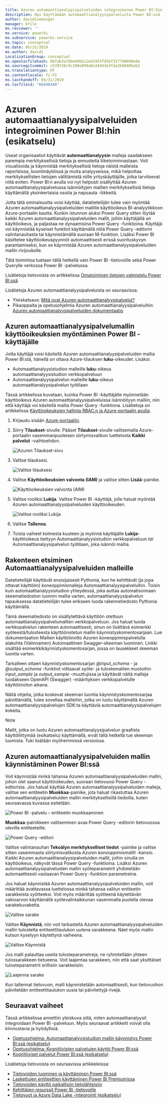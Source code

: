 ```yaml
---
title: Azuren automaattianalyysipalveluiden integroiminen Power BI:hin (esikatselu)
description: Opi käyttämään automaattianalyysipalveluita Power BI:ssä
author: davidiseminger
manager: kfile
ms.reviewer: ''
ms.service: powerbi
ms.subservice: powerbi-service
ms.topic: conceptual
ms.date: 05/31/2019
ms.author: davidi
LocalizationGroup: conceptual
ms.openlocfilehash: 86fab3a760eb8bb12ed1955fd5bf357790090e0e
ms.sourcegitcommit: c539726c9c180e899a8a34443e3fda2b9848beb2
ms.translationtype: HT
ms.contentlocale: fi-FI
ms.lasthandoff: 05/31/2019
ms.locfileid: "66448348"
---
```

# <a name="azure-machine-learning-integration-in-power-bi-preview"></a>Azuren automaattianalyysipalveluiden integroiminen Power BI:hin (esikatselu)

Useat organisaatiot käyttävät **automaattianalyysin** malleja saadakseen parempia merkityksellisiä tietoja ja ennusteita liiketoiminnastaan. Voit visualisoida ja käynnistää merkityksellisiä tietoja näistä malleista raporteissa, koontinäytöissä ja muita analyyseissa, mikä helpottaa merkityksellisten tietojen välittämistä niille yrityskäyttäjille, jotka tarvitsevat niitä eniten.  Power BI:n avulla voi nyt helposti sisällyttää Azuren automaattianalyysipalvelussa isännöityjen mallien merkityksellisiä tietoja käyttämällä yksinkertaisia osoita ja napsauta -liikkeitä.

Jotta tätä ominaisuutta voisi käyttää, datatieteilijän tulee vain myöntää Azuren automaattianalyysipalveluiden mallille käyttöoikeus BI-analyytikkoon Azure-portaalin kautta.  Kunkin istunnon aluksi Power Query sitten löytää kaikki Azuren automaattianalyysipalveluiden mallit, joihin käyttäjällä on käyttöoikeus, ja paljastaa ne dynaamisina Power Query -funktioina.  Käyttäjä voi käynnistää kyseiset funktiot käyttämällä niitä Power Query -editorin valintanauhasta tai käynnistämällä suoraan M-funktion. Lisäksi Power BI käsittelee käyttöoikeuspyynnöt automaattisesti erissä suorituskyvyn parantamiseksi, kun se käynnistää Azuren automaattianalyysipalveluiden mallin rivijoukolle.

Tätä toimintoa tuetaan tällä hetkellä vain Power BI -tietovoille sekä Power Querylle verkossa Power BI -palvelussa.

Lisätietoja tietovoista on artikkelissa [Omatoiminen tietojen valmistelu Power BI:ssä](service-dataflows-overview.md).

Lisätietoja Azuren automaattianalyysipalveluista on seuraavissa:

- Yleiskatsaus:  [Mitä ovat Azuren automaattianalyysipalvelut?](https://docs.microsoft.com/azure/machine-learning/service/overview-what-is-azure-ml)
- Pikaoppaita ja opetusohjelmia Azuren automaattianalyysipalveluihin:  [Azuren automaattianalyysipalveluiden dokumentaatio](https://docs.microsoft.com/azure/machine-learning/)

## <a name="granting-access-to-the-azure-ml-model-to-a-power-bi-user"></a>Azuren automaattianalyysipalvelumallin käyttöoikeuksien myöntäminen Power BI -käyttäjälle

Jotta käyttäjä voisi käsitellä Azuren automaattianalyysipalveluiden mallia Power BI:stä, hänellä on oltava Azure-tilauksen **luku**-oikeudet.  Lisäksi:

- Automaattianalyysistudion malleille **luku**-oikeus automaattianalyysistudion verkkopalveluun
- Automaattianalyysipalvelun malleille **luku**-oikeus automaattianalyysipalvelun työtilaan

Tässä artikkelissa kuvataan, kuinka Power BI -käyttäjälle myönnetään käyttöoikeus Azuren automaattianalyysipalveluissa isännöityyn malliin, niin että käyttäjä voi käsitellä mallia Power Query -funktiona.  Lisätietoja on artikkelissa [Käyttöoikeuksien hallinta RBAC:n ja Azure-portaalin avulla](https://docs.microsoft.com/azure/role-based-access-control/role-assignments-portal).

1. Kirjaudu sisään [Azure-portaaliin](https://portal.azure.com).

2. Siirry **Tilaukset**-sivulle. Pääset **Tilaukset**-sivulle valitsemalla Azure-portaalin vasemmanpuoleisen siirtymisvalikon luettelosta **Kaikki palvelut** -vaihtoehdon.

    ![Azuren Tilaukset-sivu](media/service-machine-learning-integration/machine-learning-integration_01.png)

3. Valitse tilauksesi.

    ![Valitse tilauksesi](media/service-machine-learning-integration/machine-learning-integration_02.png)

4. Valitse **Käyttöoikeuksien valvonta (IAM)** ja valitse sitten **Lisää**-painike.

    ![Käyttöoikeuksien valvonta (AIM)](media/service-machine-learning-integration/machine-learning-integration_03.png)

5. Valitse rooliksi **Lukija**. Valitse Power BI -käyttäjä, jolle haluat myöntää Azuren automaattianalyysipalveluiden käyttöoikeuden.

    ![Valitse rooliksi Lukija](media/service-machine-learning-integration/machine-learning-integration_04.png)

6. Valitse **Tallenna**.

7. Toista vaiheet kolmesta kuuteen ja myönnä käyttäjälle **Lukija**-käyttöoikeus tiettyyn Automaattianalyysistudion verkkopalveluun *tai* Automaattianalyysipalvelun työtilaan, joka isännöi mallia.


## <a name="schema-discovery-for-machine-learning-service-models"></a>Rakenteen etsiminen Automaattianalyysipalveluiden malleille

Datatieteilijät käyttävät ensisijaisesti Pythonia, kun he kehittävät (ja jopa ottavat käyttöön) koneoppimismalleja Automaattianalyysipalveluihin.  Toisin kuin automaattianalyysistudion yhteydessä, joka auttaa automatisoimaan skeematiedoston luonnin mallia varten, automaattianalyysipalvelun tapauksessa datatieteilijän tulee erikseen luoda rakennetiedosto Pythonia käyttämällä.

Tämä skeematiedosto on sisällytettävä käyttöön otettuun automaattianalyysipalvelumallien verkkopalveluun. Jos haluat luoda verkkopalvelun rakenteen automaattisesti, sinun on lisättävä esimerkki syöteestä/tulosteesta käyttöönotetun mallin käynnistyskomentosarjaan. Lue dokumentaation Mallien käyttöönotto Azuren koneoppimispalvelulla alakohta (Valinnainen) Automaattinen Swagger-skeeman luominen. Linkki sisältää esimerkkikäynnistyskomentosarjan, jossa on lausekkeet skeeman luontia varten. 

Tarkalleen ottaen käynnistyskomentosarjan *@input_schema* - ja *@output_schema* -funktiot viittaavat syöte- ja tulostemallien muotoihin *input_sample* ja *output_sample* -muuttujissa ja käyttävät näitä malleja luodakseen OpenAPI (Swagger) -määrityksen verkkopalvelulle käyttöönoton aikana.

Näitä ohjeita, jotka koskevat skeeman luontia käynnistyskomentosarjaa päivittämällä, tulee soveltaa malleihin, jotka on luotu käyttämällä Azuren automaattianalyysipalvelujen SDK:ta käyttäviä automaattianalyysipalvelujen kokeita.

> [!NOTE]
> Mallit, jotka on luotu Azuren automaattianalyysipalvelun graafista käyttöliittymää (esikatselu) käyttämällä, eivät tällä hetkellä tue skeeman luomista. Tuki lisätään myöhemmissä versioissa. 

## <a name="invoking-the-azure-ml-model-in-power-bi"></a>Azuren automaattianalyysipalveluiden mallin käynnistäminen Power BI:ssä

Voit käynnistää minkä tahansa Azuren automaattianalyysipalveluiden mallin, johon olet saanut käyttöoikeuden, suoraan tietovuosi Power Query -editorista. Jos haluat käyttää Azuren automaattianalyysipalveluiden malleja, valitse sen entiteetin **Muokkaa**-painike, jota haluat rikastuttaa Azuren automaattianalyysipalveluiden mallin merkityksellisillä tiedoilla, kuten seuraavassa kuvassa esitetään.

![Power BI -palvelu – entiteetin muokkaaminen](media/service-machine-learning-integration/machine-learning-integration_05.png)

**Muokkaa**-painikkeen valitseminen avaa Power Query -editorin tietovuossa oleville entiteeteille.

![Power Query -editori](media/service-machine-learning-integration/machine-learning-integration_06.png)

Valitse valintanauhan **Tekoälyn merkitykselliset tiedot** -painike ja valitse sitten vasemmasta siirtymisvalikosta _Azuren koneoppimismallit_ -kansio. Kaikki Azuren automaattianalyysipalveluiden mallit, joihin sinulla on käyttöoikeus, näkyvät tässä Power Query -funktioina. Lisäksi Azuren automaattianalyysipalveluiden mallin syöteparametrit yhdistetään automaattisesti vastaavan Power Query -funktion parametreina.

Jos haluat käynnistää Azuren automaattianalyysipalveluiden mallin, voit määrittää avattavassa luettelossa minkä tahansa valitun entiteetin sarakkeista syötteeksi. Voit myös määrittää syötteenä käytettävän vakioarvon käyttämällä syötevalintaikkunan vasemmalla puolella olevaa sarakekuvaketta.

![Valitse sarake](media/service-machine-learning-integration/machine-learning-integration_07.png)

Valitse **Käynnistä**, niin voit tarkastella Azuren automaattianalyysipalveluiden mallin tulostetta entiteettitaulukon uutena sarakkeena. Näet myös mallin kutsun kyselyyn käytettynä vaiheena.

![Valitse Käynnistä](media/service-machine-learning-integration/machine-learning-integration_08.png)

Jos malli palauttaa useita tulosteparametreja, ne ryhmitellään yhteen tulossarakkeen tietueena. Voit laajentaa sarakkeen, niin että saat yksittäiset tulosteparametrit erillisiin sarakkeisiin.

![Laajenna sarake](media/service-machine-learning-integration/machine-learning-integration_09.png)

Kun tallennat tietovuon, malli käynnistetään automaattisesti, kun tietovuohon päivitetään entiteettitaulukon uusia tai päivitettyjä rivejä.

## <a name="next-steps"></a>Seuraavat vaiheet

Tässä artikkelissa annettiin yleiskuva siitä, miten automaattianalyysit integroidaan Power BI -palveluun. Myös seuraavat artikkelit voivat olla kiinnostavia ja hyödyllisiä. 

* [Opetusohjelma: Automaattianalyysistudion mallin käynnistys Power BI:ssä (esikatselu)](service-tutorial-invoke-machine-learning-model.md)
* [Opetusohjelma: Kognitiivisten palvelujen käyttö Power BI:ssä](service-tutorial-use-cognitive-services.md)
* [Kognitiiviset palvelut Power BI:ssä (esikatselu)](service-cognitive-services.md)

Lisätietoja tietovoista on seuraavissa artikkeleissa:
* [Tietovoiden luominen ja käyttäminen Power BI:ssä](service-dataflows-create-use.md)
* [Laskettujen entiteettien käyttäminen Power BI Premiumissa](service-dataflows-computed-entities-premium.md)
* [Tietovoiden käyttö paikallisiin tietolähteisiin](service-dataflows-on-premises-gateways.md)
* [Kehittäjien resurssit Power BI -tietovoille](service-dataflows-developer-resources.md)
* [Tietovuot ja Azure Data Lake -integrointi (esikatselu)](service-dataflows-azure-data-lake-integration.md)


